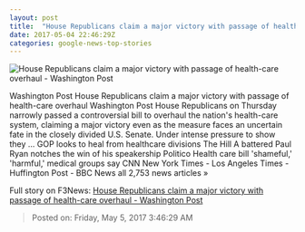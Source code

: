 ```yaml
---
layout: post
title:  "House Republicans claim a major victory with passage of health-care overhaul - Washington Post"
date: 2017-05-04 22:46:29Z
categories: google-news-top-stories
---
```


![House Republicans claim a major victory with passage of health-care overhaul - Washington Post](https://img.washingtonpost.com/rf/image_1484w/2010-2019/WashingtonPost/2017/05/04/National-Politics/Images/Botsford170504Trump15002.JPG)

Washington Post House Republicans claim a major victory with passage of health-care overhaul Washington Post House Republicans on Thursday narrowly passed a controversial bill to overhaul the nation's health-care system, claiming a major victory even as the measure faces an uncertain fate in the closely divided U.S. Senate. Under intense pressure to show they ... GOP looks to heal from healthcare divisions The Hill A battered Paul Ryan notches the win of his speakership Politico Health care bill 'shameful,' 'harmful,' medical groups say CNN New York Times - Los Angeles Times - Huffington Post - BBC News all 2,753 news articles »


Full story on F3News: [House Republicans claim a major victory with passage of health-care overhaul - Washington Post](http://www.f3nws.com/n/FDnja)

> Posted on: Friday, May 5, 2017 3:46:29 AM
